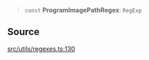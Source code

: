 > `const` **ProgramImagePathRegex**: `RegExp`

## Source

[src/utils/regexes.ts:130](https://github.com/bhavjitChauhan/khan-api/blob/214cc6672777162cd3ec638a3ad3a22f7fe37e04/src/utils/regexes.ts#L130)
